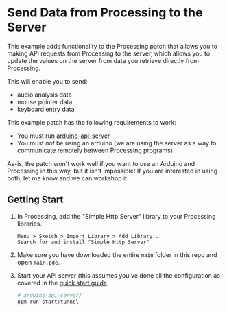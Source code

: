 # Send Data from Processing to the Server

This example adds functionality to the Processing patch that allows you to making API requests from Processing to the server, which allows you to update the values on the server from data you retrieve directly from Processing.

This will enable you to send:

- audio analysis data
- mouse pointer data
- keyboard entry data

This example patch has the following requirements to work:

- You must run [arduino-api-server](https://github.com/soundasobject21/arduino-api-server)
- You must _not_ be using an arduino (we are using the server as a way to communicate remotely between Processing programs)

As-is, the patch won't work well if you want to use an Arduino and Processing in this way, but it isn't impossible! If you are interested in using both, let me know and we can workshop it.

## Getting Start

1. In Processing, add the "Simple Http Server" library to your Processing libraries.

   ```
   Menu > Sketch > Import Library > Add Library...
   Search for and install "Simple Http Server"
   ```

2. Make sure you have downloaded the entire `main` folder in this repo and open `main.pde`.
3. Start your API server (this assumes you've done all the configuration as covered in the [quick start guide](https://github.com/soundasobject21/quick-start-api#2-start-your-server-and-api-service-arduino-api-server)
   ```bash
   # arduino-api-server/
   npm run start:tunnel
   ```
